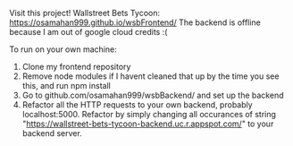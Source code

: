 
Visit this project!
Wallstreet Bets Tycoon: https://osamahan999.github.io/wsbFrontend/
The backend is offline because I am out of google cloud credits :(


To run on your own machine:

1. Clone my frontend repository
2. Remove node modules if I havent cleaned that up by the time you see this, and run npm install
3. Go to github.com/osamahan999/wsbBackend/ and set up the backend 
4. Refactor all the HTTP requests to your own backend, probably localhost:5000. Refactor by simply changing all occurances of string "https://wallstreet-bets-tycoon-backend.uc.r.appspot.com/" to your backend server.
